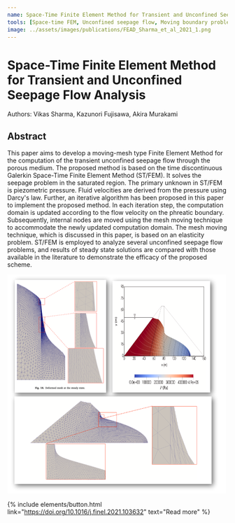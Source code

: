 ```yaml
---
name: Space-Time Finite Element Method for Transient and Unconfined Seepage Flow Analysis
tools: [Space-time FEM, Unconfined seepage flow, Moving boundary problem, 2021]
image: ../assets/images/publications/FEAD_Sharma_et_al_2021_1.png
---
```


# Space-Time Finite Element Method for Transient and Unconfined Seepage Flow Analysis

Authors: Vikas Sharma, Kazunori Fujisawa, Akira Murakami

## Abstract

This paper aims to develop a moving-mesh type Finite Element Method for the computation of the transient unconfined seepage flow through the porous medium. The proposed method is based on the time discontinuous Galerkin Space-Time Finite Element Method (ST/FEM). It solves the seepage problem in the saturated region. The primary unknown in ST/FEM is piezometric pressure. Fluid velocities are derived from the pressure using Darcy's law. Further, an iterative algorithm has been proposed in this paper to implement the proposed method. In each iteration step, the computation domain is updated according to the flow velocity on the phreatic boundary. Subsequently, internal nodes are moved using the mesh moving technique to accommodate the newly updated computation domain. The mesh moving technique, which is discussed in this paper, is based on an elasticity problem. ST/FEM is employed to analyze several unconfined seepage flow problems, and results of steady state solutions are compared with those available in the literature to demonstrate the efficacy of the proposed scheme.

![](../assets/images/publications/FEAD_Sharma_et_al_2021_2.png)

{% include elements/button.html link="https://doi.org/10.1016/j.finel.2021.103632" text="Read more" %}
